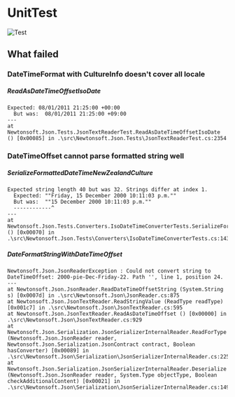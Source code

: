 # UnitTest

![Test](https://raw.githubusercontent.com/SaladbowlCreative/Json.Net.Unity3D/master/docs/UnitTestResult.png)

## What failed

### DateTimeFormat with CultureInfo doesn't cover all locale

##### ReadAsDateTimeOffsetIsoDate

```
Expected: 08/01/2011 21:25:00 +00:00
  But was:  08/01/2011 21:25:00 +09:00
---
at Newtonsoft.Json.Tests.JsonTextReaderTest.ReadAsDateTimeOffsetIsoDate () [0x00085] in .\src\Newtonsoft.Json.Tests\JsonTextReaderTest.cs:2354
```

### DateTimeOffset cannot parse formatted string well

##### SerializeFormattedDateTimeNewZealandCulture

```
Expected string length 40 but was 32. Strings differ at index 1.
  Expected: ""Friday, 15 December 2000 10:11:03 p.m.""
  But was:  ""15 December 2000 10:11:03 p.m.""
  ------------^
---
at Newtonsoft.Json.Tests.Converters.IsoDateTimeConverterTests.SerializeFormattedDateTimeNewZealandCulture () [0x00070] in .\src\Newtonsoft.Json.Tests\Converters\IsoDateTimeConverterTests.cs:143
```

##### DateFormatStringWithDateTimeOffset

```
Newtonsoft.Json.JsonReaderException : Could not convert string to DateTimeOffset: 2000-pie-Dec-Friday-22. Path '', line 1, position 24.
---
at Newtonsoft.Json.JsonReader.ReadDateTimeOffsetString (System.String s) [0x0007d] in .\src\Newtonsoft.Json\JsonReader.cs:875
at Newtonsoft.Json.JsonTextReader.ReadStringValue (ReadType readType) [0x001c7] in .\src\Newtonsoft.Json\JsonTextReader.cs:595
at Newtonsoft.Json.JsonTextReader.ReadAsDateTimeOffset () [0x00000] in .\src\Newtonsoft.Json\JsonTextReader.cs:929
at Newtonsoft.Json.Serialization.JsonSerializerInternalReader.ReadForType (Newtonsoft.Json.JsonReader reader, Newtonsoft.Json.Serialization.JsonContract contract, Boolean hasConverter) [0x00089] in .\src\Newtonsoft.Json\Serialization\JsonSerializerInternalReader.cs:2250
at Newtonsoft.Json.Serialization.JsonSerializerInternalReader.Deserialize (Newtonsoft.Json.JsonReader reader, System.Type objectType, Boolean checkAdditionalContent) [0x00021] in .\src\Newtonsoft.Json\Serialization\JsonSerializerInternalReader.cs:149
```
